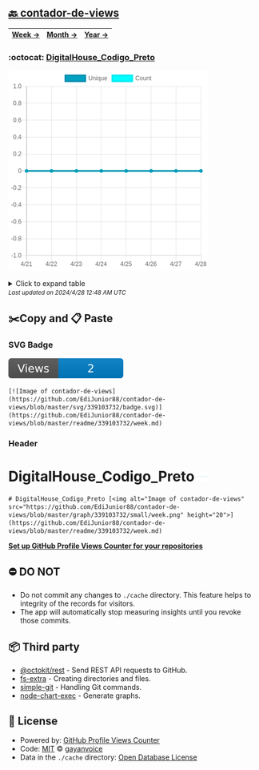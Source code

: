## [🔙 contador-de-views](https://github.com/EdiJunior88/contador-de-views)
| [**Week →**](https://github.com/EdiJunior88/contador-de-views/blob/master/readme/339103732/week.md) | [**Month →**](https://github.com/EdiJunior88/contador-de-views/blob/master/readme/339103732/month.md) | [**Year →**](https://github.com/EdiJunior88/contador-de-views/blob/master/readme/339103732/year.md) |
| ---- | ---- | ----- |
### :octocat: [DigitalHouse_Codigo_Preto](https://github.com/EdiJunior88/DigitalHouse_Codigo_Preto)
![Image of contador-de-views](https://github.com/EdiJunior88/contador-de-views/blob/master/graph/339103732/large/week.png)

<details>
	<summary>Click to expand table</summary>
	<h2>:calendar: Week Page Views Table</h2>
<table>
	<tr>
		<th>
			Last Updated
		</th>
		<th>
			Unique
		</th>
		<th>
			Count
		</th>
	</tr>
	<tr>
		<td>
			<code>2024/4/28</code>
		</td>
		<td>
			<code>0</code>
		</td>
		<td>
			<code>0</code>
		</td>
	</tr>
	<tr>
		<td>
			<code>2024/4/27</code>
		</td>
		<td>
			<code>0</code>
		</td>
		<td>
			<code>0</code>
		</td>
	</tr>
	<tr>
		<td>
			<code>2024/4/26</code>
		</td>
		<td>
			<code>0</code>
		</td>
		<td>
			<code>0</code>
		</td>
	</tr>
	<tr>
		<td>
			<code>2024/4/25</code>
		</td>
		<td>
			<code>0</code>
		</td>
		<td>
			<code>0</code>
		</td>
	</tr>
	<tr>
		<td>
			<code>2024/4/24</code>
		</td>
		<td>
			<code>0</code>
		</td>
		<td>
			<code>0</code>
		</td>
	</tr>
	<tr>
		<td>
			<code>2024/4/23</code>
		</td>
		<td>
			<code>0</code>
		</td>
		<td>
			<code>0</code>
		</td>
	</tr>
	<tr>
		<td>
			<code>2024/4/22</code>
		</td>
		<td>
			<code>0</code>
		</td>
		<td>
			<code>0</code>
		</td>
	</tr>
	<tr>
		<td>
			<code>2024/4/21</code>
		</td>
		<td>
			<code>0</code>
		</td>
		<td>
			<code>0</code>
		</td>
	</tr>
</table>

</details>
<small><i>Last updated on 2024/4/28 12:48 AM UTC</i></small>

## ✂️Copy and 📋 Paste
### SVG Badge
[![Image of contador-de-views](https://github.com/EdiJunior88/contador-de-views/blob/master/svg/339103732/badge.svg)](https://github.com/EdiJunior88/contador-de-views/blob/master/readme/339103732/week.md)
```readme
[![Image of contador-de-views](https://github.com/EdiJunior88/contador-de-views/blob/master/svg/339103732/badge.svg)](https://github.com/EdiJunior88/contador-de-views/blob/master/readme/339103732/week.md)
```
### Header
# DigitalHouse_Codigo_Preto [<img alt="Image of contador-de-views" src="https://github.com/EdiJunior88/contador-de-views/blob/master/graph/339103732/small/week.png" height="20">](https://github.com/EdiJunior88/contador-de-views/blob/master/readme/339103732/week.md)
```readme
# DigitalHouse_Codigo_Preto [<img alt="Image of contador-de-views" src="https://github.com/EdiJunior88/contador-de-views/blob/master/graph/339103732/small/week.png" height="20">](https://github.com/EdiJunior88/contador-de-views/blob/master/readme/339103732/week.md)
```
[**Set up GitHub Profile Views Counter for your repositories**](https://github.com/gayanvoice/github-profile-views-counter)
## ⛔ DO NOT
- Do not commit any changes to `./cache` directory. This feature helps to integrity of the records for visitors.
- The app will automatically stop measuring insights until you revoke those commits.
## 📦 Third party

- [@octokit/rest](https://www.npmjs.com/package/@octokit/rest) - Send REST API requests to GitHub.
- [fs-extra](https://www.npmjs.com/package/fs-extra) - Creating directories and files.
- [simple-git](https://www.npmjs.com/package/simple-git) - Handling Git commands.
- [node-chart-exec](https://www.npmjs.com/package/node-chart-exec) - Generate graphs.
## 📄 License
- Powered by: [GitHub Profile Views Counter](https://github.com/gayanvoice/github-profile-views-counter)
- Code: [MIT](./LICENSE) © [gayanvoice](https://github.com/gayanvoice/github-profile-views-counter)
- Data in the `./cache` directory: [Open Database License](https://opendatacommons.org/licenses/odbl/1-0/)